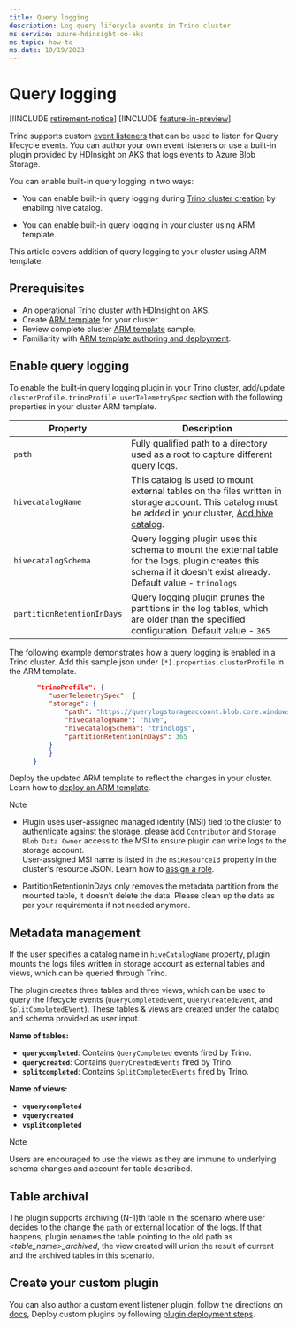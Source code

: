```yaml
---
title: Query logging 
description: Log query lifecycle events in Trino cluster
ms.service: azure-hdinsight-on-aks
ms.topic: how-to 
ms.date: 10/19/2023
---
```


# Query logging

[!INCLUDE [retirement-notice](../includes/retirement-notice.md)]
[!INCLUDE [feature-in-preview](../includes/feature-in-preview.md)]


Trino supports custom [event listeners](https://trino.io/docs/current/develop/event-listener.html) that can be used to listen for Query lifecycle events. You can author your own event listeners or use a built-in plugin provided by HDInsight on AKS that logs events to Azure Blob Storage.

You can enable built-in query logging in two ways:

* You can enable built-in query logging during [Trino cluster creation](./trino-create-cluster.md) by enabling hive catalog.

* You can enable built-in query logging in your cluster using ARM template.

This article covers addition of query logging to your cluster using ARM template.

## Prerequisites

* An operational Trino cluster with HDInsight on AKS.
* Create [ARM template](../create-cluster-using-arm-template-script.md) for your cluster.
* Review complete cluster [ARM template](https://hdionaksresources.blob.core.windows.net/trino/samples/arm/arm-trino-config-sample.json) sample.
* Familiarity with [ARM template authoring and deployment](/azure/azure-resource-manager/templates/overview).


## Enable query logging

To enable the built-in query logging plugin in your Trino cluster, add/update `clusterProfile.trinoProfile.userTelemetrySpec` section with the following properties in your cluster ARM template.

| Property| Description|
|---|---|
|`path`|Fully qualified path to a directory used as a root to capture different query logs.|
|`hivecatalogName`| This catalog is used to mount external tables on the files written in storage account. This catalog must be added in your cluster, [Add hive catalog](trino-connect-to-metastore.md).|
|`hivecatalogSchema`|Query logging plugin uses this schema to mount the external table for the logs, plugin creates this schema if it doesn't exist already. Default value - `trinologs`|
|`partitionRetentionInDays`|Query logging plugin prunes the partitions in the log tables, which are older than the specified configuration. Default value - `365`|

The following example demonstrates how a query logging is enabled in a Trino cluster. Add this sample json under `[*].properties.clusterProfile` in the ARM template.

  ```json
         "trinoProfile": { 
            "userTelemetrySpec": { 
            "storage": { 
                "path": "https://querylogstorageaccount.blob.core.windows.net/logs/trinoquerylogs", 
                "hivecatalogName": "hive", 
                "hivecatalogSchema": "trinologs", 
                "partitionRetentionInDays": 365 
            } 
            }
        }   
  ```

Deploy the updated ARM template to reflect the changes in your cluster. Learn how to [deploy an ARM template](/azure/azure-resource-manager/templates/deploy-portal).


> [!NOTE]
> 
> * Plugin uses user-assigned managed identity (MSI) tied to the cluster to authenticate against the storage, please add `Contributor` and `Storage Blob Data Owner` access to the MSI to ensure plugin can write logs to the storage account. <br>User-assigned MSI name is listed in the `msiResourceId` property in the cluster's resource JSON. Learn how to [assign a role](/azure/role-based-access-control/role-assignments-portal#step-2-open-the-add-role-assignment-page).
>
> * PartitionRetentionInDays only removes the metadata partition from the mounted table, it doesn't delete the data. Please clean up the data as per your requirements if not needed anymore.
 
 ## Metadata management

If the user specifies a catalog name in `hiveCatalogName` property, plugin mounts the logs files written in storage account as external tables and views, which can be queried through Trino.

The plugin creates three tables and three views, which can be used to query the lifecycle events (`QueryCompletedEvent`, `QueryCreatedEvent`, and `SplitCompletedEVent`). These tables & views are created under the catalog and schema provided as user input.

**Name of tables:**
- **`querycompleted`**: Contains `QueryCompleted` events fired by Trino.
- **`querycreated`**: Contains `QueryCreatedEvents` fired by Trino.
- **`splitcompleted`**: Contains `SplitCompletedEvents` fired by Trino.

**Name of views:**
 - **`vquerycompleted`**
 - **`vquerycreated`**
 - **`vsplitcompleted`**
 
 > [!NOTE]
 > 
 > Users are encouraged to use the views as they are immune to underlying schema changes and account for table described.
 
## Table archival
The plugin supports archiving (N-1)th table in the scenario where user decides to the change the `path` or external location of the logs. 
If that happens, plugin renames the table pointing to the old path as *<table_name>_archived*, the view created will union the result of current and the archived tables in this scenario.

## Create your custom plugin
You can also author a custom event listener plugin, follow the directions on [docs](https://trino.io/docs/current/develop/event-listener.html#implementation), Deploy custom plugins by following [plugin deployment steps](trino-custom-plugins.md).
